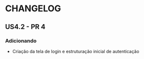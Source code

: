 # CHANGELOG

## US4.2 - PR 4

### Adicionando

- Criação da tela de login e estruturação inicial de autenticação
